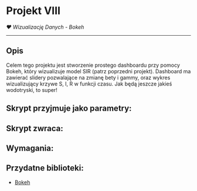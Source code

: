 # Projekt VIII
*❤ Wizualizację Danych  - Bokeh*

---

## Opis

Celem tego projektu jest stworzenie prostego dashboardu przy pomocy Bokeh, który wizualizuje model SIR (patrz poprzedni projekt). Dashboard ma zawierać slidery
pozwalające na zmianę bety i gammy, oraz wykres wizualizujący krzywe S, I, R w funkcji czasu. Jak będą jeszcze jakieś wodotryski, to super!

## Skrypt przyjmuje jako parametry:

## Skrypt zwraca:

## Wymagania:

## Przydatne biblioteki:
- [Bokeh](https://bokeh.org/)



